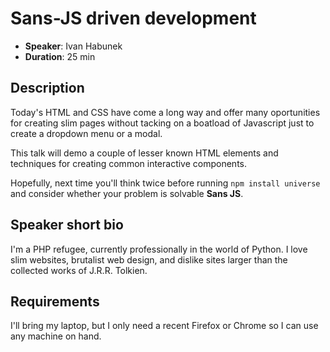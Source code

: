# Sans-JS driven development

- __Speaker__: Ivan Habunek
- __Duration__: 25 min

## Description

Today's HTML and CSS have come a long way and offer many oportunities for creating slim pages without tacking on a boatload of Javascript just to create a dropdown menu or a modal.

This talk will demo a couple of lesser known HTML elements and techniques for creating common interactive components.

Hopefully, next time you'll think twice before running `npm install universe` and consider whether your problem is solvable **Sans JS**.

## Speaker short bio

I'm a PHP refugee, currently professionally in the world of Python. I love slim websites, brutalist web design, and dislike sites larger than the collected works of J.R.R. Tolkien.

## Requirements

I'll bring my laptop, but I only need a recent Firefox or Chrome so I can use any machine on hand.
